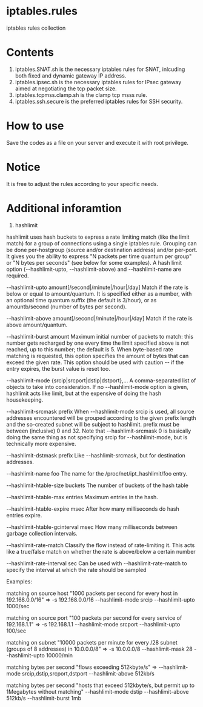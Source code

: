 # iptables.rules
iptables rules collection

# Contents
1) iptables.SNAT.sh is the necessary iptables rules for SNAT, inlcuding both fixed and dynamic gateway IP address. 
2) iptables.ipsec.sh is the necessary iptables rules for IPsec gateway aimed at negotiating the tcp packet size. 
3) iptables.tcpmss.clamp.sh is the clamp tcp msss rule.
4) iptables.ssh.secure is the preferred iptables rules for SSH security.

# How to use
Save the codes as a file on your server and execute it with root privilege.

# Notice
It is free to adjust the rules according to your specific needs.

# Additional inforamtion

1) hashlimit

hashlimit uses hash buckets to express a rate limiting match (like the limit match) for a group of connections using a single iptables rule. Grouping can be done per-hostgroup (source and/or destination address) and/or per-port. It gives you the ability to express "N packets per time quantum per group" or "N bytes per seconds" (see below for some examples).
A hash limit option (--hashlimit-upto, --hashlimit-above) and --hashlimit-name are required.

--hashlimit-upto amount[/second|/minute|/hour|/day]
Match if the rate is below or equal to amount/quantum. It is specified either as a number, with an optional time quantum suffix (the default is 3/hour), or as amountb/second (number of bytes per second).

--hashlimit-above amount[/second|/minute|/hour|/day]
Match if the rate is above amount/quantum.

--hashlimit-burst amount
Maximum initial number of packets to match: this number gets recharged by one every time the limit specified above is not reached, up to this number; the default is 5. When byte-based rate matching is requested, this option specifies the amount of bytes that can exceed the given rate. This option should be used with caution -- if the entry expires, the burst value is reset too.

--hashlimit-mode {srcip|srcport|dstip|dstport},...
A comma-separated list of objects to take into consideration. If no --hashlimit-mode option is given, hashlimit acts like limit, but at the expensive of doing the hash housekeeping.

--hashlimit-srcmask prefix
When --hashlimit-mode srcip is used, all source addresses encountered will be grouped according to the given prefix length and the so-created subnet will be subject to hashlimit. prefix must be between (inclusive) 0 and 32. Note that --hashlimit-srcmask 0 is basically doing the same thing as not specifying srcip for --hashlimit-mode, but is technically more expensive.

--hashlimit-dstmask prefix
Like --hashlimit-srcmask, but for destination addresses.

--hashlimit-name foo
The name for the /proc/net/ipt_hashlimit/foo entry.

--hashlimit-htable-size buckets
The number of buckets of the hash table

--hashlimit-htable-max entries
Maximum entries in the hash.

--hashlimit-htable-expire msec
After how many milliseconds do hash entries expire.

--hashlimit-htable-gcinterval msec
How many milliseconds between garbage collection intervals.

--hashlimit-rate-match
Classify the flow instead of rate-limiting it. This acts like a true/false match on whether the rate is above/below a certain number

--hashlimit-rate-interval sec
Can be used with --hashlimit-rate-match to specify the interval at which the rate should be sampled

Examples:

matching on source host
"1000 packets per second for every host in 192.168.0.0/16" => -s 192.168.0.0/16 --hashlimit-mode srcip --hashlimit-upto 1000/sec

matching on source port
"100 packets per second for every service of 192.168.1.1" => -s 192.168.1.1 --hashlimit-mode srcport --hashlimit-upto 100/sec

matching on subnet
"10000 packets per minute for every /28 subnet (groups of 8 addresses) in 10.0.0.0/8" => -s 10.0.0.0/8 --hashlimit-mask 28 --hashlimit-upto 10000/min

matching bytes per second
"flows exceeding 512kbyte/s" => --hashlimit-mode srcip,dstip,srcport,dstport --hashlimit-above 512kb/s

matching bytes per second
"hosts that exceed 512kbyte/s, but permit up to 1Megabytes without matching" --hashlimit-mode dstip --hashlimit-above 512kb/s --hashlimit-burst 1mb
